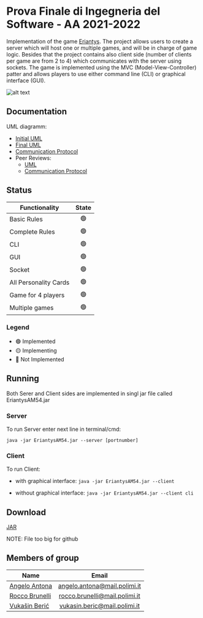 # Prova Finale di Ingegneria del Software - AA 2021-2022
Implementation of the game [Eriantys](https://craniointernational.com/products/eriantys/).
The project allows users to create a server which will host one or multiple games, and will be in charge of game logic. Besides that the project contains also client side (number of clients per game are from 2 to 4) which communicates with the server using sockets.
The game is implemented using the MVC (Model-View-Controller) patter and allows players to use either command line (CLI) or graphical interface (GUI).

![alt text](https://shop.asmodee.com/product/image/large/cc292-1.jpg "Game Cover")


## Documentation 
UML diagramm:
* [Initial UML](https://github.com/AngeloAntona/ingsw2022-AM54/blob/main/Deliveries/UML/UML%201.0.pdf)
* [Final UML](https://github.com/AngeloAntona/ingsw2022-AM54/blob/main/Deliveries/UML/UML_final.pdf)
* [Communication Protocol](https://github.com/AngeloAntona/ingsw2022-AM54/blob/main/Deliveries/Communication_protocol/Communication%20protocol%25a%20AM54%25a.pdf)
* Peer Reviews:
  * [UML](https://github.com/AngeloAntona/ingsw2022-AM54/blob/main/Deliveries/Peer_Review/Peer%20Review%20UML.pdf)
  * [Communication Protocol](https://github.com/AngeloAntona/ingsw2022-AM54/blob/main/Deliveries/Peer_Review/Peer%20Review%20Communication.PDF)


## Status
| Functionality         | State           |
| --------------------- |:---------------:|
| Basic Rules           | :green_circle:  | 
| Complete Rules        | :green_circle:  |
| CLI                   | :green_circle:  |
| GUI                   | :green_circle:  |
| Socket                | :green_circle:  |
| All Personality Cards | :green_circle:  |
| Game for 4 players    | :green_circle:  |
| Multiple games        | :green_circle:  |

### Legend
- :green_circle: Implemented
- :yellow_circle: Implementing
- :red_circle: Not Implemented


## Running
Both Serer and Client sides are implemented in singl jar file called EriantysAM54.jar
### Server
To run Server enter next line in terminal/cmd:

`java -jar EriantysAM54.jar --server [portnumber]`
### Client
To run Client:
  * with graphical interface: 
   `java -jar EriantysAM54.jar --client`
 
  * without graphical interface: 
  `java -jar EriantysAM54.jar --client cli`

## Download
[JAR](https://polimi365-my.sharepoint.com/:f:/g/personal/10692719_polimi_it/EoW1IBvM7HxDoKL3YCAny-gBKLlXHj_VfuvMQQmV_JEOlQ?e=2HhAj4)

NOTE: File too big for github
## Members of group
| Name                                                  | Email                         |
| ----------------------------------------------------- |:-----------------------------:|
| [Angelo Antona](https://github.com/AngeloAntona)      | angelo.antona@mail.polimi.it  | 
| [Rocco Brunelli](https://github.com/RoccoBrunelli)    | rocco.brunelli@mail.polimi.it |
| [Vukašin Berić](https://github.com/vberic)            | vukasin.beric@mail.polimi.it  |
